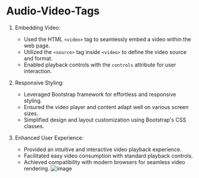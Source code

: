 # Audio-Video-Tags


1. Embedding Video:
   - Used the HTML `<video>` tag to seamlessly embed a video within the web page.
   - Utilized the `<source>` tag inside `<video>` to define the video source and format.
   - Enabled playback controls with the `controls` attribute for user interaction.

2. Responsive Styling:
   - Leveraged Bootstrap framework for effortless and responsive styling.
   - Ensured the video player and content adapt well on various screen sizes.
   - Simplified design and layout customization using Bootstrap's CSS classes.

3. Enhanced User Experience:
   - Provided an intuitive and interactive video playback experience.
   - Facilitated easy video consumption with standard playback controls.
   - Achieved compatibility with modern browsers for seamless video rendering.
![image](https://github.com/harshit-choudhary798/Audio-Video-Tags/assets/111317199/b4c0a739-5f97-488d-8804-1ead5dfe6b3c)
